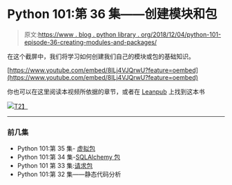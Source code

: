 # Python 101:第 36 集——创建模块和包

> 原文:[https://www . blog . python library . org/2018/12/04/python-101-episode-36-creating-modules-and-packages/](https://www.blog.pythonlibrary.org/2018/12/04/python-101-episode-36-creating-modules-and-packages/)

在这个截屏中，我们将学习如何创建我们自己的模块或包的基础知识。

[https://www.youtube.com/embed/8ILj4VJQrwU?feature=oembed](https://www.youtube.com/embed/8ILj4VJQrwU?feature=oembed)

你也可以在这里阅读本视频所依据的章节，或者在 [Leanpub](https://leanpub.com/python_101) 上找到这本书

[![](../Images/4ae2f9205f7dc936a68034f424df112f.png)T2】]( https://leanpub.com/python_101)

* * *

### 前几集

*   Python 101:第 35 集- [虚拟包](https://www.blog.pythonlibrary.org/2018/11/27/python-101-episode-35-the-virtualenv-package/)
*   Python 101:第 34 集-[SQLAlchemy 包](https://www.blog.pythonlibrary.org/2018/11/20/python-101-episode-34-the-sqlalchemy-package/)
*   Python 101 第 33 集:[请求包](https://www.blog.pythonlibrary.org/2018/11/14/python-101-episode-33-the-requests-package/)
*   Python 101:第 32 集——静态代码分析